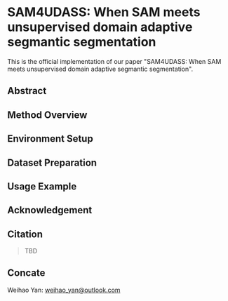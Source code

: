 # SAM4UDASS: When SAM meets unsupervised domain adaptive segmantic segmentation

This is the official implementation of our paper "SAM4UDASS: When SAM meets unsupervised domain adaptive segmantic segmentation".

## Abstract

## Method Overview

## Environment Setup

## Dataset Preparation

## Usage Example

## Acknowledgement

## Citation

> TBD

## Concate

Weihao Yan: weihao_yan@outlook.com
